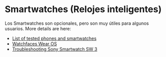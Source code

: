 # Smartwatches (Relojes inteligentes)

Los Smartwatches son opcionales, pero son muy útiles para algunos usuarios. More details are here:

- [List of tested phones and smartwatches](../Getting-Started/Phones.md)
- [Watchfaces Wear OS](../Configuration/Watchfaces.md)
- [Troubleshooting Sony Smartwatch SW 3](../Usage/SonySW3.md)
